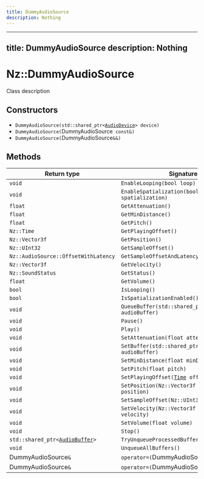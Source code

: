 ```yaml
---
title: DummyAudioSource
description: Nothing
---
```


---
title: DummyAudioSource
description: Nothing
---

# Nz::DummyAudioSource

Class description

## Constructors

- `DummyAudioSource(std::shared_ptr<`[`AudioDevice`](documentation/generated/Audio/AudioDevice.md)`> device)`
- `DummyAudioSource(`DummyAudioSource` const&)`
- `DummyAudioSource(`DummyAudioSource`&&)`

## Methods

| Return type | Signature |
| ----------- | --------- |
| `void` | `EnableLooping(bool loop)` |
| `void` | `EnableSpatialization(bool spatialization)` |
| `float` | `GetAttenuation()` |
| `float` | `GetMinDistance()` |
| `float` | `GetPitch()` |
| `Nz::Time` | `GetPlayingOffset()` |
| `Nz::Vector3f` | `GetPosition()` |
| `Nz::UInt32` | `GetSampleOffset()` |
| `Nz::AudioSource::OffsetWithLatency` | `GetSampleOffsetAndLatency()` |
| `Nz::Vector3f` | `GetVelocity()` |
| `Nz::SoundStatus` | `GetStatus()` |
| `float` | `GetVolume()` |
| `bool` | `IsLooping()` |
| `bool` | `IsSpatializationEnabled()` |
| `void` | `QueueBuffer(std::shared_ptr<`[`AudioBuffer`](documentation/generated/Audio/AudioBuffer.md)`> audioBuffer)` |
| `void` | `Pause()` |
| `void` | `Play()` |
| `void` | `SetAttenuation(float attenuation)` |
| `void` | `SetBuffer(std::shared_ptr<`[`AudioBuffer`](documentation/generated/Audio/AudioBuffer.md)`> audioBuffer)` |
| `void` | `SetMinDistance(float minDistance)` |
| `void` | `SetPitch(float pitch)` |
| `void` | `SetPlayingOffset(`[`Time`](documentation/generated/Core/Time.md)` offset)` |
| `void` | `SetPosition(Nz::Vector3f const& position)` |
| `void` | `SetSampleOffset(Nz::UInt32 offset)` |
| `void` | `SetVelocity(Nz::Vector3f const& velocity)` |
| `void` | `SetVolume(float volume)` |
| `void` | `Stop()` |
| `std::shared_ptr<`[`AudioBuffer`](documentation/generated/Audio/AudioBuffer.md)`>` | `TryUnqueueProcessedBuffer()` |
| `void` | `UnqueueAllBuffers()` |
| DummyAudioSource`&` | `operator=(`DummyAudioSource` const&)` |
| DummyAudioSource`&` | `operator=(`DummyAudioSource`&&)` |
